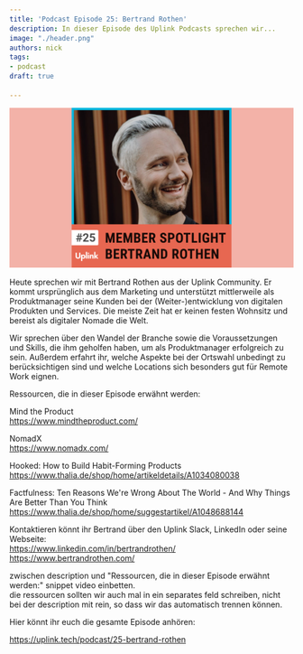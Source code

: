 ```yaml
---
title: 'Podcast Episode 25: Bertrand Rothen'
description: In dieser Episode des Uplink Podcasts sprechen wir...
image: "./header.png"
authors: nick
tags:
- podcast
draft: true

---
```


![](header.png)

Heute sprechen wir mit Bertrand Rothen aus der Uplink Community. Er kommt ursprünglich aus dem Marketing und unterstützt mittlerweile als Produktmanager seine Kunden bei der (Weiter-)entwicklung von digitalen Produkten und Services. Die meiste Zeit hat er keinen festen Wohnsitz und bereist als digitaler Nomade die Welt.

Wir sprechen über den Wandel der Branche sowie die Voraussetzungen und Skills, die ihm geholfen haben, um als Produktmanager erfolgreich zu sein. Außerdem erfahrt ihr, welche Aspekte bei der Ortswahl unbedingt zu berücksichtigen sind und welche Locations sich besonders gut für Remote Work eignen.

Ressourcen, die in dieser Episode erwähnt werden:

Mind the Product<br />
https://www.mindtheproduct.com/

NomadX<br />
https://www.nomadx.com/

Hooked: How to Build Habit-Forming Products<br />
https://www.thalia.de/shop/home/artikeldetails/A1034080038

Factfulness: Ten Reasons We're Wrong About The World - And Why Things Are Better Than You Think<br />
https://www.thalia.de/shop/home/suggestartikel/A1048688144

Kontaktieren könnt ihr Bertrand über den Uplink Slack, LinkedIn oder seine Webseite:<br />
https://www.linkedin.com/in/bertrandrothen/<br />
https://www.bertrandrothen.com/

<!--truncate-->

zwischen description und "Ressourcen, die in dieser Episode erwähnt werden:" snippet video einbetten.<br />
die ressourcen sollten wir auch mal in ein separates feld schreiben, nicht bei der description mit rein, so dass wir das automatisch trennen können.

Hier könnt ihr euch die gesamte Episode anhören:

<emb>https://uplink.tech/podcast/25-bertrand-rothen</emb>